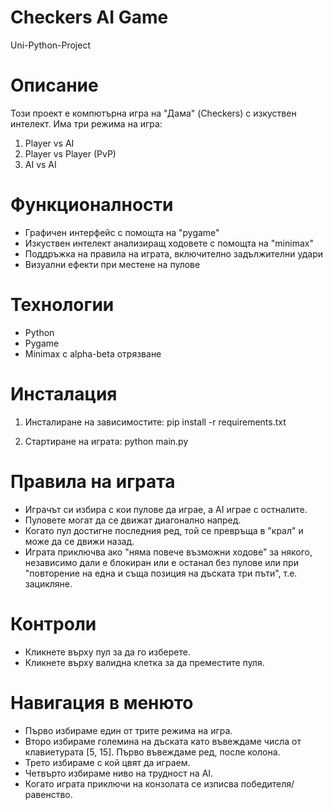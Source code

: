 # Checkers AI Game
Uni-Python-Project

# Описание
Този проект е компютърна игра на "Дама" (Checkers) с изкуствен интелект. Има три режима на игра:
1. Player vs AI
2. Player vs Player (PvP)
3. AI vs AI 

# Функционалности
- Графичен интерфейс с помощта на "pygame"
- Изкуствен интелект анализиращ ходовете с помощта на "minimax"
- Поддръжка на правила на играта, включително задължителни удари
- Визуални ефекти при местене на пулове

# Технологии
- Python 
- Pygame
- Minimax с alpha-beta отрязване

# Инсталация
1. Инсталиране на зависимостите:
   pip install -r requirements.txt

2. Стартиране на играта:
   python main.py

# Правила на играта
- Играчът си избира с кои пулове да играе, а AI играе с остналите.
- Пуловете могат да се движат диагонално напред.
- Когато пул достигне последния ред, той се превръща в "крал" и може да се движи назад.
- Играта приключва ако "няма повече възможни ходове" за някого, независимо дали е блокиран или е останал без пулове или при "повторение на една и съща позиция на дъската три пъти", т.е. зацикляне.

# Контроли
- Кликнете върху пул за да го изберете.
- Кликнете върху валидна клетка за да преместите пуля.

# Навигация в менюто
- Първо избираме един от трите режима на игра.
- Второ избираме големина на дъската като въвеждаме числа от клавиетурата [5, 15]. Първо въвеждаме ред, после колона.
- Трето избираме с кой цвят да играем.
- Четвърто избираме ниво на трудност на AI.
- Когато играта приключи на конзолата се изписва победителя/равенство.
